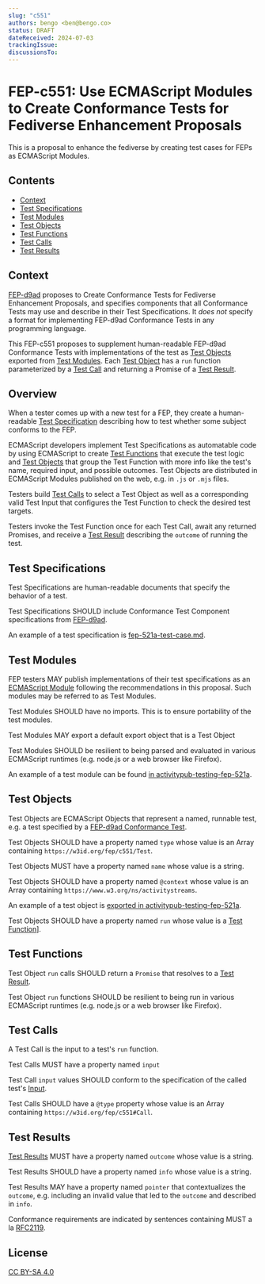 ```yaml
---
slug: "c551"
authors: bengo <ben@bengo.co>
status: DRAFT
dateReceived: 2024-07-03
trackingIssue:
discussionsTo:
---
```


# FEP-c551: Use ECMAScript Modules to Create Conformance Tests for Fediverse Enhancement Proposals

<section id="abstract">
This is a proposal to enhance the fediverse by creating test cases for FEPs as ECMAScript Modules.
</section>

<!-- TOC -->

## Contents

* [Context](#context)
* [Test Specifications](#test-specifications)
* [Test Modules](#test-modules)
* [Test Objects](#test-objects)
* [Test Functions](#test-functions)
* [Test Calls](#test-calls)
* [Test Results](#test-results)

<!-- section break -->

## Context

[FEP-d9ad][] proposes to Create Conformance Tests for Fediverse Enhancement Proposals, and specifies components that all Conformance Tests may use and describe in their Test Specifications. It *does not* specify a format for implementing FEP-d9ad Conformance Tests in any programming language.

This FEP-c551 proposes to supplement human-readable FEP-d9ad Conformance Tests with implementations of the test as [Test Objects](#test-objects) exported from [Test Modules](#test-modules). Each [Test Object][] has a `run` function parameterized by a [Test Call] and returning a Promise of a [Test Result][].

## Overview

When a tester comes up with a new test for a FEP, they create a human-readable [Test Specification](#test-specifications) describing how to test whether some subject conforms to the FEP.

ECMAScript developers implement Test Specifications as automatable code by using ECMAScript to create [Test Functions][] that execute the test logic and [Test Objects][] that group the Test Function with more info like the test's name, required input, and possible outcomes. Test Objects are distributed in ECMAScript Modules published on the web, e.g. in `.js` or `.mjs` files.

Testers build [Test Calls][] to select a Test Object as well as a corresponding valid Test Input that configures the Test Function to check the desired test targets.

Testers invoke the Test Function once for each Test Call, await any returned Promises, and receive a [Test Result][] describing the `outcome` of running the test.

## Test Specifications

Test Specifications are human-readable documents that specify the behavior of a test.

Test Specifications SHOULD include Conformance Test Component specifications from [FEP-d9ad][].

An example of a test specification is [fep-521a-test-case.md](https://codeberg.org/fediverse/fep/src/branch/main/fep/521a/fep-521a-test-case.md).

## Test Modules

FEP testers MAY publish implementations of their test specifications as an [ECMAScript Module][] following the recommendations in this proposal. Such modules may be referred to as Test Modules.

Test Modules SHOULD have no imports. This is to ensure portability of the test modules.

Test Modules MAY export a default export object that is a Test Object

Test Modules SHOULD be resilient to being parsed and evaluated in various ECMAScript runtimes (e.g. node.js or a web browser like Firefox).

An example of a test module can be found [in activitypub-testing-fep-521a](https://codeberg.org/socialweb.coop/activitypub-testing-fep-521a/src/branch/main/fep/521a/actor-objects-must-express-signing-key-as-assertionMethod-multikey.js).

## Test Objects

Test Objects are ECMAScript Objects that represent a named, runnable test, e.g. a test specified by a [FEP-d9ad Conformance Test][].

Test Objects SHOULD have a property named `type` whose value is an Array containing `https://w3id.org/fep/c551/Test`.

Test Objects MUST have a property named `name` whose value is a string.

Test Objects SHOULD have a property named `@context` whose value is an Array containing `https://www.w3.org/ns/activitystreams`.

An example of a test object is [exported in activitypub-testing-fep-521a](https://codeberg.org/socialweb.coop/activitypub-testing-fep-521a/src/commit/b6e49fd5f490b05f04a958f5f3c5c584e66f592b/fep/521a/actor-objects-must-express-signing-key-as-assertionMethod-multikey.js#L38).

Test Objects SHOULD have a property named `run` whose value is a [Test Function][]].

## Test Functions

Test Object `run` calls SHOULD return a `Promise` that resolves to a [Test Result][].

Test Object `run` functions SHOULD be resilient to being run in various ECMAScript runtimes (e.g. node.js or a web browser like Firefox).

## Test Calls

A Test Call is the input to a test's `run` function.

Test Calls MUST have a property named `input`

Test Call `input` values SHOULD conform to the specification of the called test's [Input](https://bengo.is/fep/d9ad/#input).

Test Calls SHOULD have a `@type` property whose value is an Array containing `https://w3id.org/fep/c551#Call`.

## Test Results

[Test Results][] MUST have a property named `outcome` whose value is a string.

Test Results SHOULD have a property named `info` whose value is a string.

Test Results MAY have a property named `pointer` that contextualizes the `outcome`, e.g. including an invalid value that led to the `outcome` and described in `info`.

<!-- section break -->

<section id="conformance">
Conformance requirements are indicated by sentences containing MUST a la <a href="https://datatracker.ietf.org/doc/html/rfc2119">RFC2119</a>.
</section>

## License

[CC BY-SA 4.0](https://creativecommons.org/licenses/by-sa/4.0/)

[ECMAScript Module]: https://tc39.es/ecma262/#sec-modules
[Test Module]: #test-modules
[Test Modules]: #test-modules
[Test Calls]: #test-calls
[Test Call]: #test-calls
[Test Result]: #test-results
[Test Results]: #test-results
[Test Object]: #test-objects
[Test Objects]: #test-objects
[Test Function]: #test-functions
[Test Functions]: #test-functions
[FEP-d9ad]: https://bengo.is/fep/d9ad/
[FEP-d9ad Conformance Test]: https://bengo.is/fep/d9ad/
